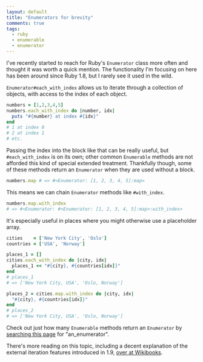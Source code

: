 ```yaml
---
layout: default
title: "Enumerators for brevity"
comments: true
tags:
  - ruby
  - enumerable
  - enumerator
---
```


I've recently started to reach for Ruby's `Enumerator` class more often and thought it was worth a quick mention. The functionality I'm focusing on here has been around since Ruby 1.8, but I rarely see it used in the wild.

<!--more-->

`Enumerator#each_with_index` allows us to iterate through a collection of objects, with access to the index of each object.

```ruby
numbers = [1,2,3,4,5]
numbers.each_with_index do |number, idx|
  puts "#{number} at index #{idx}"
end
# 1 at index 0
# 2 at index 1
# etc.
```

Passing the index into the block like that can be really useful, but `#each_with_index` is on its own; other common `Enumerable` methods are not afforded this kind of special extended treatment. Thankfully though, some of these methods return an `Enumerator` when they are used without a block.

```ruby
numbers.map # => #<Enumerator: [1, 2, 3, 4, 5]:map>
```

This means we can chain `Enumerator` methods like `#with_index`.

```ruby
numbers.map.with_index
# => #<Enumerator: #<Enumerator: [1, 2, 3, 4, 5]:map>:with_index>
```

It's especially useful in places where you might otherwise use a placeholder array.

```ruby
cities    = ['New York City', 'Oslo']
countries = ['USA', 'Norway']

places_1 = []
cities.each_with_index do |city, idx|
  places_1 << "#{city}, #{countries[idx]}"
end
# places_1
# => ['New York City, USA', 'Oslo, Norway']

places_2 = cities.map.with_index do |city, idx|
  "#{city}, #{countries[idx]}"
end
# places_2
# => ['New York City, USA', 'Oslo, Norway']
```

Check out just how many `Enumerable` methods return an `Enumerator` by [searching this page](http://www.ruby-doc.org/core-1.9.3/Enumerable.html) for "an_enumerator".

There's more reading on this topic, including a decent explanation of the external iteration features introduced in 1.9, [over at Wikibooks](http://en.wikibooks.org/wiki/Ruby_Programming/Reference/Objects/Enumerable).